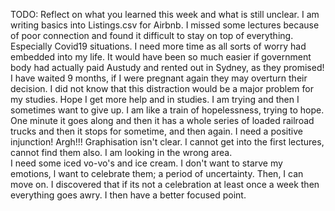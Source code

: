 TODO: Reflect on what you learned this week and what is still unclear.
I am writing basics into Listings.csv for Airbnb.  I missed some lectures because of poor connection and found it difficult to stay on top of everything.  Especially Covid19 situations.  I need more time as all sorts of worry had embedded into my life.  It would have been so much easier if government body had actually paid Austudy and rented out in Sydney, as they promised!  I have waited 9 months, if I were pregnant again they may overturn their decision.  I did not know that this distraction would be a major problem for my studies.  Hope I get more help and in studies.  I am trying and then I sometimes want to give up.  I am like a train of hopelessness, trying to hope.  One minute it goes along and then it has a whole series of loaded railroad trucks and then it stops for sometime, and then again.  I need a positive injunction!  Argh!!!
Graphisation isn't clear.  I cannot get into the first lectures, cannot find them also.  I am looking in the wrong area.  
I need some iced vo-vo's and ice cream.  I don't want to starve my emotions, l want to celebrate them; a period of uncertainty. Then, I can move on.  I discovered that if its not a celebration at least once a week then everything goes awry.  I then have a better focused point.